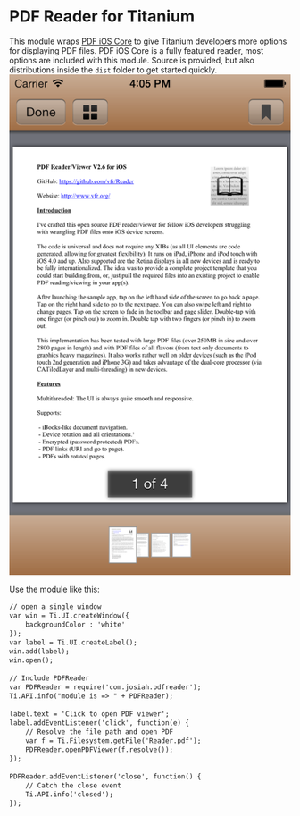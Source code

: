 PDF Reader for Titanium
=======
This module wraps [PDF iOS Core](https://github.com/vfr/Reader) to give Titanium developers more options for displaying PDF files. PDF iOS Core is a fully featured reader, most options are included with this module. Source is provided, but also distributions inside the `dist` folder to get started quickly.
![image](https://raw.githubusercontent.com/jhester/pdfreader-titanium/master/screen.png)

Use the module like this:

	// open a single window
	var win = Ti.UI.createWindow({
		backgroundColor : 'white'
	});
	var label = Ti.UI.createLabel();
	win.add(label);
	win.open();
	
	// Include PDFReader
	var PDFReader = require('com.josiah.pdfreader');
	Ti.API.info("module is => " + PDFReader);
	
	label.text = 'Click to open PDF viewer';
	label.addEventListener('click', function(e) {
		// Resolve the file path and open PDF
		var f = Ti.Filesystem.getFile('Reader.pdf');
		PDFReader.openPDFViewer(f.resolve());
	});
	
	PDFReader.addEventListener('close', function() {
		// Catch the close event
		Ti.API.info('closed');
	});